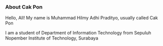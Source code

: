 ### About Cak Pon

Hello, All! My name is Muhammad Hilmy Adhi Pradityo, usually called Cak Pon <br>

I am a student of Department of Information Technology from Sepuluh Nopember Institute of Technology, Surabaya <br>
